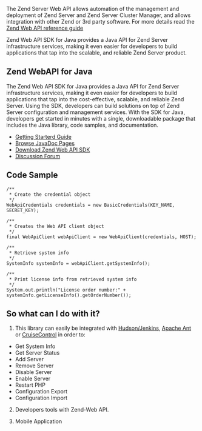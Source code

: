 The Zend Server Web API allows automation of the management and deployment of Zend Server and Zend Server Cluster Manager, and allows integration with other Zend or 3rd party software. For more details read the [Zend Web API reference guide](http://files.zend.com/help/Zend-Server/web_api_table_of_contents.htm)

Zend Web API SDK for Java provides a Java API for Zend Server infrastructure services, making it even easier for developers to build applications that tap into the scalable, and reliable Zend Server product.

## Zend WebAPI for Java ##
The Zend Web API SDK for Java provides a Java API for Zend Server infrastructure services, making it even easier for developers to build applications that tap into the cost-effective, scalable, and reliable Zend Server. Using the SDK, developers can build solutions on top of Zend Server configuration and management services. With the SDK for Java, developers get started in minutes with a single, downloadable package that includes the Java library, code samples, and documentation.

  * [Getting Starterd Guide](GettingStartedGuide.md)
  * [Browse JavaDoc Pages](http://zend-webapi.googlecode.com/svn/trunk/docs/api/index.html)
  * [Download Zend Web API SDK](http://code.google.com/p/zend-webapi/downloads/list)
  * [Discussion Forum](https://groups.google.com/group/zend-webapi)

## Code Sample ##

```
/**
 * Create the credential object
 */
WebApiCredentials credentials = new BasicCredentials(KEY_NAME, SECRET_KEY);

/**
 * Creates the Web API client object
 */
final WebApiClient webApiClient = new WebApiClient(credentials, HOST);

/**
 * Retrieve system info
 */
SystemInfo systemInfo = webApiClient.getSystemInfo();

/**
 * Print license info from retrieved system info
 */
System.out.println("License order number:" + systemInfo.getLicenseInfo().getOrderNumber());
```

## So what can I do with it? ##
1. This library can easily be integrated with [Hudson/Jenkins](http://jenkins-ci.org/), [Apache Ant](http://ant.apache.org) or [CruiseControl](http://cruisecontrol.sourceforge.net) in order to:

  * Get System Info
  * Get Server Status
  * Add Server
  * Remove Server
  * Disable Server
  * Enable Server
  * Restart PHP
  * Configuration Export
  * Configuration Import

2. Developers tools with Zend-Web API.

3. Mobile Application